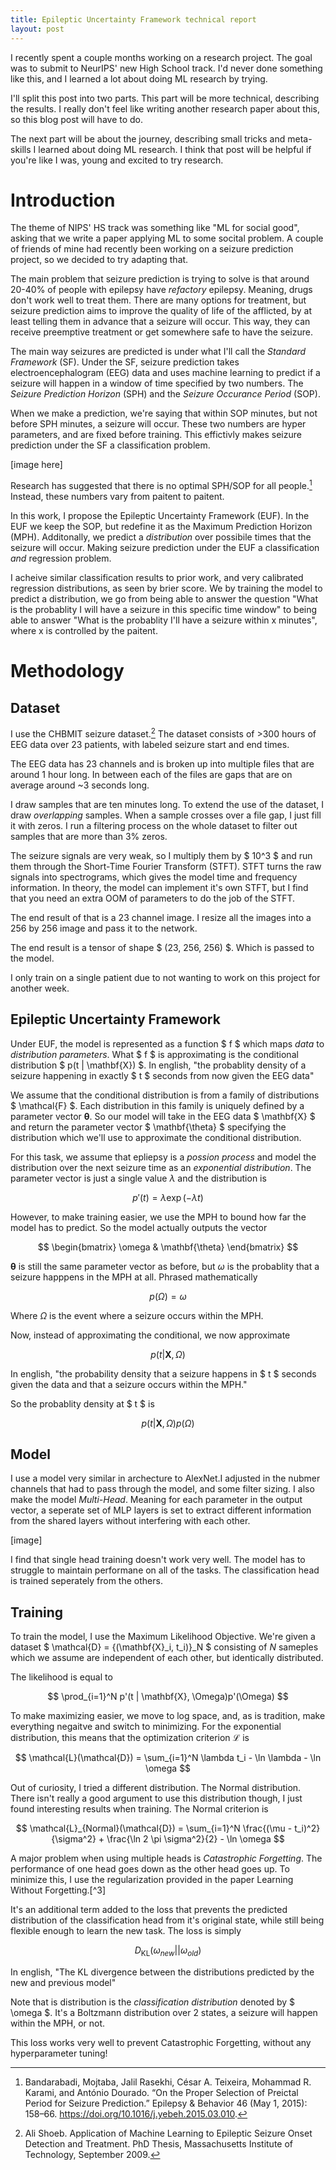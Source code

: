 ```yaml
---
title: Epileptic Uncertainty Framework technical report
layout: post
---
```


I recently spent a couple months working on a research project. The goal was to submit to NeurIPS' new High School track. I'd never done something like this, and I learned a lot about doing ML research by trying.

I'll split this post into two parts. This part will be more technical, describing the results. I really don't feel like writing another research paper about this, so this blog post will have to do. 

The next part will be about the journey, describing small tricks and meta-skills I learned about doing ML research. I think that post will be helpful if you're like I was, young and excited to try research. 

# Introduction

The theme of NIPS' HS track was something like "ML for social good", asking that we write a paper applying ML to some socital problem. A couple of friends of mine had recently been working on a seizure prediction project, so we decided to try adapting that.

The main problem that seizure prediction is trying to solve is that around 20-40% of people with epilepsy have *refactory* epilepsy. Meaning, drugs don't work well to treat them. There are many options for treatment, but seizure prediction aims to improve the quality of life of the afflicted, by at least telling them in advance that a seizure will occur. This way, they can receive preemptive treatment or get somewhere safe to have the seizure. 

The main way seizures are predicted is under what I'll call the *Standard Framework* (SF). Under the SF, seizure prediction takes electroencephalogram (EEG) data and uses machine learning to predict if a seizure will happen in a window of time specified by two numbers. The *Seizure Prediction Horizon* (SPH) and the *Seizure Occurance Period* (SOP). 

When we make a prediction, we're saying that within SOP minutes, but not before SPH minutes, a seizure will occur. These two numbers are hyper parameters, and are fixed before training. This effictivly makes seizure prediction under the SF a classification problem. 

[image here]

Research has suggested that there is no optimal SPH/SOP for all people.[^1] Instead, these numbers vary from paitent to paitent. 

In this work, I propose the Epileptic Uncertainty Framework (EUF). In the EUF we keep the SOP, but redefine it as the Maximum Prediction Horizon (MPH). Additonally, we predict a *distribution* over possibile times that the seizure will occur. Making seizure prediction under the EUF a classification *and* regression problem.

I acheive similar classification results to prior work, and very calibrated regression distributions, as seen by brier score. We by training the model to predict a distribution, we go from being able to answer the question "What is the probablity I will have a seizure in this specific time window" to being able to answer "What is the probablity I'll have a seizure within x minutes", where x is controlled by the paitent.

# Methodology

## Dataset

I use the CHBMIT seizure dataset.[^2] The dataset consists of >300 hours of EEG data over 23 patients, with labeled seizure start and end times. 

The EEG data has 23 channels and is broken up into multiple files that are around 1 hour long. In between each of the files are gaps that are on average around ~3 seconds long.

I draw samples that are ten minutes long. To extend the use of the dataset, I draw *overlapping* samples. When a sample crosses over a file gap, I just fill it with zeros. I run a filtering process on the whole dataset to filter out samples that are more than 3% zeros. 

The seizure signals are very weak, so I multiply them by $ 10^3 $ and run them through the Short-Time Fourier Transform (STFT). STFT turns the raw signals into spectrograms, which gives the model time and frequency information. In theory, the model can implement it's own STFT, but I find that you need an extra OOM of parameters to do the job of the STFT.

The end result of that is a 23 channel image. I resize all the images into a 256 by 256 image and pass it to the network.

The end result is a tensor of shape $ (23, 256, 256) $. Which is passed to the model.

I only train on a single patient due to not wanting to work on this project for another week.

## Epileptic Uncertainty Framework

Under EUF, the model is represented as a function $ f $ which maps *data* to *distribution parameters*. What $ f $ is approximating is the conditional distribution $ p(t | \mathbf{X}) $. In english, "the probablity density of a seizure happening in exactly $ t $ seconds from now given the EEG data"

We assume that the conditional distribution is from a family of distributions $ \mathcal{F} $. Each distribution in this family is uniquely defined by a parameter vector $\mathbf{\theta}$. So our model will take in the EEG data $ \mathbf{X} $ and return the parameter vector $ \mathbf{\theta} $ specifying the distribution which we'll use to approximate the conditional distribution. 

For this task, we assume that epliepsy is a *possion process* and model the distribution over the next seizure time as an *exponential distribution*. The parameter vector is just a single value $\lambda$ and the distribution is 

$$ p'(t) = \lambda \exp(-\lambda t)$$

However, to make training easier, we use the MPH to bound how far the model has to predict. So the model actually outputs the vector

$$ 
\begin{bmatrix}
  \omega & \mathbf{\theta}
\end{bmatrix} 
$$

$\mathbf{\theta}$ is still the same parameter vector as before, but $\omega$ is the probablity that a seizure happpens in the MPH at all. Phrased mathematically 

$$ p(\Omega) = \omega $$

Where $\Omega$ is the event where a seizure occurs within the MPH.

Now, instead of approximating the conditional, we now approximate 

$$ p(t | \mathbf{X}, \Omega) $$

In english, "the probability density that a seizure happens in $ t $ seconds given the data and that a seizure occurs within the MPH."

So the probablity density at $ t $ is 

$$ p(t | \mathbf{X}, \Omega)p(\Omega) $$

## Model

I use a model very similar in archecture to AlexNet.I adjusted in the nubmer channels that had to pass through the model, and some filter sizing. I also make the model *Multi-Head*. Meaning for each parameter in the output vector, a seperate set of MLP layers is set to extract different information from the shared layers without interfering with each other.

[image]

I find that single head training doesn't work very well. The model has to struggle to maintain performane on all of the tasks. The classification head is trained seperately from the others.

## Training

To train the model, I use the Maximum Likelihood Objective. We're given a dataset $ \mathcal{D} = \{(\mathbf{X}_i, t_i)\}_N $ consisting of $N$ sameples which we assume are independent of each other, but identically distributed. 

The likelihood is equal to 

$$ \prod_{i=1}^N p'(t | \mathbf{X}, \Omega)p'(\Omega) $$

To make maximizing easier, we move to log space, and, as is tradition, make everything negaitve and switch to minimizing. For the exponential distribution, this means that the optimization criterion $\mathcal{L}$ is 

$$ \mathcal{L}(\mathcal{D}) = \sum_{i=1}^N \lambda t_i - \ln \lambda - \ln \omega $$

Out of curiosity, I tried a different distribution. The Normal distribution. There isn't really a good argument to use this distribution though, I just found interesting results when training. The Normal criterion is 

$$ \mathcal{L}_{Normal}(\mathcal{D}) = \sum_{i=1}^N \frac{(\mu - t_i)^2}{\sigma^2} + \frac{\ln 2 \pi \sigma^2}{2} - \ln \omega $$

A major problem when using multiple heads is *Catastrophic Forgetting*. The performance of one head goes down as the other head goes up. To minimize this, I use the regularization provided in the paper Learning Without Forgetting.[^3]

It's an additional term added to the loss that prevents the predicted distribution of the classification head from it's original state, while still being flexible enough to learn the new task. The loss is simply 

$$ D_\textrm{KL}(\omega_{new} || \omega_{old}) $$

In english, "The KL divergence between the distributions predicted by the new and previous model"

Note that is distribution is the *classification distribution* denoted by $ \omega $. It's a Boltzmann distribution over 2 states, a seizure will happen within the MPH, or not.

This loss works very well to prevent Catastrophic Forgetting, without any hyperparameter tuning!

[^1]: Bandarabadi, Mojtaba, Jalil Rasekhi, César A. Teixeira, Mohammad R. Karami, and António Dourado. “On the Proper Selection of Preictal Period for Seizure Prediction.” Epilepsy & Behavior 46 (May 1, 2015): 158–66. https://doi.org/10.1016/j.yebeh.2015.03.010.

[^2]: Ali Shoeb. Application of Machine Learning to Epileptic Seizure Onset Detection and Treatment. PhD Thesis, Massachusetts Institute of Technology, September 2009.